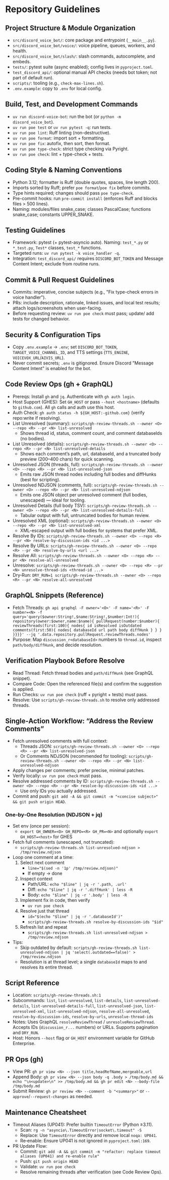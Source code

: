 # Repository Guidelines

## Project Structure & Module Organization
- `src/discord_voice_bot/`: core package and entrypoint (`__main__.py`).
- `src/discord_voice_bot/voice/`: voice pipeline, queues, workers, and health.
- `src/discord_voice_bot/slash/`: slash commands, autocomplete, and embeds.
- `tests/`: pytest suite (async enabled); config lives in `pyproject.toml`.
- `test_discord_api/`: optional manual API checks (needs bot token; not part of default run).
- `scripts/`: tooling (e.g., `check-max-lines.sh`).
- `.env.example`: copy to `.env` for local config.

## Build, Test, and Development Commands
- `uv run discord-voice-bot`: run the bot (or `python -m discord_voice_bot`).
- `uv run poe test` or `uv run pytest -q`: run tests.
- `uv run poe lint`: Ruff linting (non-destructive).
- `uv run poe format`: import sort + formatting.
- `uv run poe fix`: autofix, then sort, then format.
- `uv run poe type-check`: strict type checking via Pyright.
- `uv run poe check`: lint + type-check + tests.

## Coding Style & Naming Conventions
- Python 3.12; formatter is Ruff (double quotes, spaces, line length 200).
- Imports sorted by Ruff; prefer `poe format`/`poe fix` before commits.
- Type hints required; changes should pass `poe type-check`.
- Pre-commit hooks: run `pre-commit install` (enforces Ruff and blocks files > 500 lines).
- Naming: modules/files snake_case; classes PascalCase; functions snake_case; constants UPPER_SNAKE.

## Testing Guidelines
- Framework: pytest (+ pytest-asyncio auto). Naming: `test_*.py` or `*_test.py`, `Test*` classes, `test_*` functions.
- Targeted runs: `uv run pytest -k voice_handler -q`.
- Integration: `test_discord_api/` requires `DISCORD_BOT_TOKEN` and Message Content Intent; exclude from routine runs.

## Commit & Pull Request Guidelines
- Commits: imperative, concise subjects (e.g., "Fix type-check errors in voice handler").
- PRs: include description, rationale, linked issues, and local test results; attach logs/screenshots when user-facing.
- Before requesting review: `uv run poe check` must pass; update/ add tests for changed behavior.

## Security & Configuration Tips
- Copy `.env.example` → `.env`; set `DISCORD_BOT_TOKEN`, `TARGET_VOICE_CHANNEL_ID`, and TTS settings (`TTS_ENGINE`, `VOICEVOX_URL`/`AIVIS_URL`).
- Never commit secrets; `.env` is gitignored. Ensure Discord "Message Content Intent" is enabled for the bot.

## Code Review Ops (gh + GraphQL)
- Prereqs: Install `gh` and `jq`. Authenticate with `gh auth login`.
- Host Support (GHES): Set `GH_HOST` or pass `--host <hostname>` (defaults to `github.com`). All `gh` calls and auth use this host.
- Auth Check: `gh auth status -h ${GH_HOST:-github.com}` (verify repo:write if resolving).
- List Unresolved (summary): `scripts/gh-review-threads.sh --owner <O> --repo <R> --pr <N> list-unresolved`
  - Shows thread id, status, comment count, and comment databaseIds (no bodies).
- List Unresolved (details): `scripts/gh-review-threads.sh --owner <O> --repo <R> --pr <N> list-unresolved-details`
  - Shows each comment’s path, url, databaseId, and a truncated body preview (200–400 chars) for quick scanning.
- Unresolved JSON (threads, full): `scripts/gh-review-threads.sh --owner <O> --repo <R> --pr <N> list-unresolved-json`
  - Emits raw JSON thread nodes including full bodies and diffHunks (best for scripting).
- Unresolved NDJSON (comments, full): `scripts/gh-review-threads.sh --owner <O> --repo <R> --pr <N> list-unresolved-ndjson`
  - Emits one JSON object per unresolved comment (full bodies, unescaped) — ideal for tooling.
- Unresolved Details (full body TSV): `scripts/gh-review-threads.sh --owner <O> --repo <R> --pr <N> list-unresolved-details-full`
  - Tabular output with full, untruncated bodies for human review.
- Unresolved XML (optional): `scripts/gh-review-threads.sh --owner <O> --repo <R> --pr <N> list-unresolved-xml`
  - XML-escaped output with full bodies for systems that prefer XML.
- Resolve By IDs: `scripts/gh-review-threads.sh --owner <O> --repo <R> --pr <N> resolve-by-discussion-ids <id ...>`
- Resolve By URLs: `scripts/gh-review-threads.sh --owner <O> --repo <R> --pr <N> resolve-by-urls <url ...>`
- Resolve All: `scripts/gh-review-threads.sh --owner <O> --repo <R> --pr <N> resolve-all-unresolved`
- Unresolve: `scripts/gh-review-threads.sh --owner <O> --repo <R> --pr <N> unresolve-thread-ids <thread-id ...>`
- Dry‑Run: `DRY_RUN=1 scripts/gh-review-threads.sh --owner <O> --repo <R> --pr <N> resolve-all-unresolved`

## GraphQL Snippets (Reference)
- Fetch Threads: `gh api graphql -F owner='<O>' -F name='<R>' -F number=<N> -f query='query($owner:String!,$name:String!,$number:Int!){ repository(owner:$owner,name:$name){ pullRequest(number:$number){ reviewThreads(first:100){ nodes{ id isResolved isOutdated comments(first:50){ nodes{ databaseId url path body diffHunk } } } }}}}' --jq '.data.repository.pullRequest.reviewThreads.nodes'`
- Purpose: Map `discussion_r<databaseId>` numbers to `thread.id`, inspect `path/body/diffHunk`, and decide resolution.

## Verification Playbook Before Resolve
- Read Thread: Fetch thread bodies and `path/diffHunk` (see GraphQL snippet).
- Compare Code: Open the referenced file(s) and confirm the suggestion is applied.
- Run Checks: `uv run poe check` (ruff + pyright + tests) must pass.
- Resolve: Use `scripts/gh-review-threads.sh` to resolve only addressed threads.

## Single‑Action Workflow: “Address the Review Comments”
- Fetch unresolved comments with full context:
  - Threads JSON: `scripts/gh-review-threads.sh --owner <O> --repo <R> --pr <N> list-unresolved-json`
  - Or Comments NDJSON (recommended for tooling): `scripts/gh-review-threads.sh --owner <O> --repo <R> --pr <N> list-unresolved-ndjson`
- Apply changes per comments; prefer precise, minimal patches.
- Verify locally: `uv run poe check` must pass.
- Resolve addressed comments by ID: `scripts/gh-review-threads.sh --owner <O> --repo <R> --pr <N> resolve-by-discussion-ids <id ...>`
  - Use only IDs you actually addressed.
- Commit and push: `git add -A && git commit -m "<concise subject>" && git push origin HEAD`.

### One‑by‑One Resolution (NDJSON + jq)
- Set env (once per session):
  - `export GH_OWNER=<O> GH_REPO=<R> GH_PR=<N>` and optionally `export GH_HOST=<host>` for GHES
- Fetch full comments (unescaped, not truncated):
  - `scripts/gh-review-threads.sh list-unresolved-ndjson > /tmp/review.ndjson`
- Loop one comment at a time:
  1) Select next comment
     - `line="$(sed -n '1p' /tmp/review.ndjson)"`
     - If empty → done
  2) Inspect context
     - Path/URL: `echo "$line" | jq -r '.path, .url'`
     - Diff: `echo "$line" | jq -r '.diffHunk' | less -R`
     - Body: `echo "$line" | jq -r '.body' | less -R`
  3) Implement fix in code, then verify
     - `uv run poe check`
  4) Resolve just that thread
     - `id="$(echo "$line" | jq -r '.databaseId')"`
     - `scripts/gh-review-threads.sh resolve-by-discussion-ids "$id"`
  5) Refresh list and repeat
     - `scripts/gh-review-threads.sh list-unresolved-ndjson > /tmp/review.ndjson`
- Tips:
  - Skip outdated by default: `scripts/gh-review-threads.sh list-unresolved-ndjson | jq 'select(.outdated==false)' > /tmp/review.ndjson`
  - Resolution is at thread level; a single `databaseId` maps to and resolves its entire thread.

## Script Reference
- Location: `scripts/gh-review-threads.sh:1`
- Subcommands: `list`, `list-unresolved`, `list-details`, `list-unresolved-details`, `list-unresolved-details-full`, `list-unresolved-json`, `list-unresolved-xml`, `list-unresolved-ndjson`, `resolve-all-unresolved`, `resolve-by-discussion-ids`, `resolve-by-urls`, `unresolve-thread-ids`
- Notes: Uses GraphQL `resolveReviewThread` / `unresolveReviewThread`. Accepts IDs (`discussion_r...` numbers) or URLs. Supports pagination and `DRY_RUN`.
 - Host: Honors `--host` flag or `GH_HOST` environment variable for GitHub Enterprise.

## PR Ops (gh)
- View PR: `gh pr view <N> --json title,headRefName,mergeable,url`
- Append Body: `gh pr view <N> --json body -q .body > /tmp/body.md && echo "\n<update>\n" >> /tmp/body.md && gh pr edit <N> --body-file /tmp/body.md`
- Submit Review: `gh pr review <N> --comment -b "<summary>"` or `--approve`/`--request-changes` as needed.

## Maintenance Cheatsheet
- Timeout Aliases (UP041): Prefer builtin `TimeoutError` (Python ≥3.11).
  - Scan: `rg -n "asyncio\.TimeoutError|socket\.timeout" -S`
  - Replace: Use `TimeoutError` directly and remove local `noqa: UP041`.
  - Re‑enable: Ensure UP041 is not ignored in `pyproject.toml:169`.
- PR Update Flow:
  - Commit: `git add -A && git commit -m "refactor: replace timeout aliases (UP041) and re-enable rule"`
  - Push: `git push origin HEAD`
  - Validate: `uv run poe check`
  - Resolve remaining threads after verification (see Code Review Ops).
